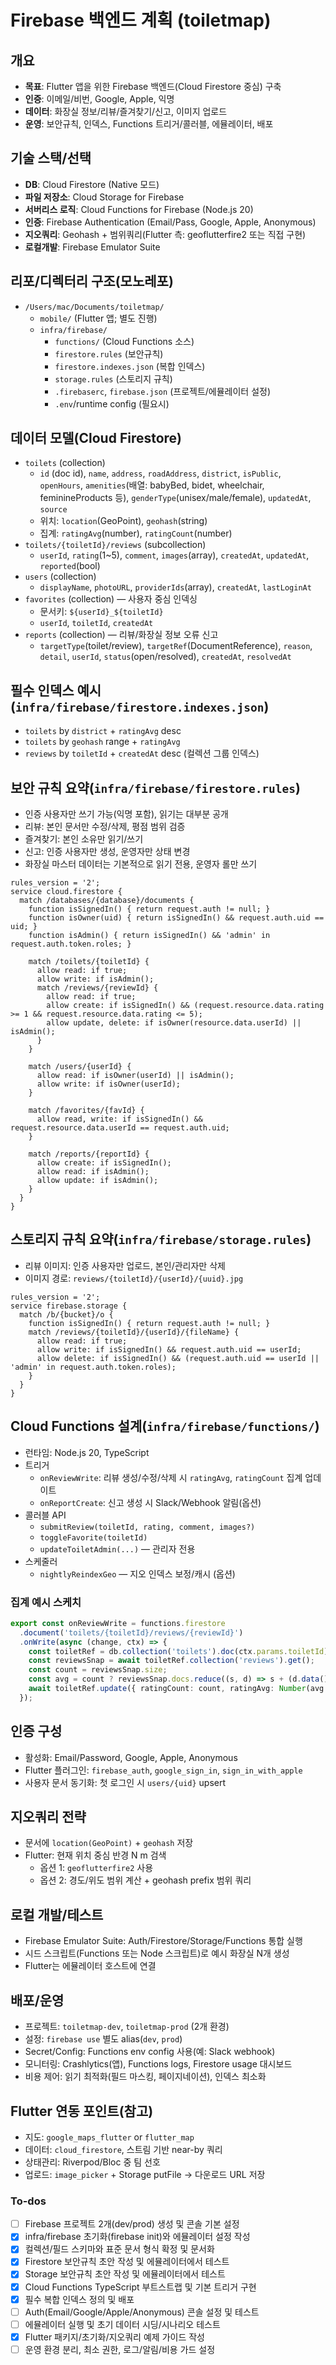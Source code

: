 <!-- 49a29109-099d-499c-8647-c011e78959c9 0c5d81ea-dc4a-43e4-a8fe-2106e1dce921 -->
# Firebase 백엔드 계획 (toiletmap)

## 개요

- **목표**: Flutter 앱을 위한 Firebase 백엔드(Cloud Firestore 중심) 구축
- **인증**: 이메일/비번, Google, Apple, 익명
- **데이터**: 화장실 정보/리뷰/즐겨찾기/신고, 이미지 업로드
- **운영**: 보안규칙, 인덱스, Functions 트리거/콜러블, 에뮬레이터, 배포

## 기술 스택/선택

- **DB**: Cloud Firestore (Native 모드)
- **파일 저장소**: Cloud Storage for Firebase
- **서버리스 로직**: Cloud Functions for Firebase (Node.js 20)
- **인증**: Firebase Authentication (Email/Pass, Google, Apple, Anonymous)
- **지오쿼리**: Geohash + 범위쿼리(Flutter 측: geoflutterfire2 또는 직접 구현)
- **로컬개발**: Firebase Emulator Suite

## 리포/디렉터리 구조(모노레포)

- `/Users/mac/Documents/toiletmap/`
  - `mobile/` (Flutter 앱; 별도 진행)
  - `infra/firebase/`
    - `functions/` (Cloud Functions 소스)
    - `firestore.rules` (보안규칙)
    - `firestore.indexes.json` (복합 인덱스)
    - `storage.rules` (스토리지 규칙)
    - `.firebaserc`, `firebase.json` (프로젝트/에뮬레이터 설정)
    - `.env`/runtime config (필요시)

## 데이터 모델(Cloud Firestore)

- `toilets` (collection)
  - `id` (doc id), `name`, `address`, `roadAddress`, `district`, `isPublic`, `openHours`, `amenities`(배열: babyBed, bidet, wheelchair, feminineProducts 등), `genderType`(unisex/male/female), `updatedAt`, `source`
  - 위치: `location`(GeoPoint), `geohash`(string)
  - 집계: `ratingAvg`(number), `ratingCount`(number)
- `toilets/{toiletId}/reviews` (subcollection)
  - `userId`, `rating`(1~5), `comment`, `images`(array), `createdAt`, `updatedAt`, `reported`(bool)
- `users` (collection)
  - `displayName`, `photoURL`, `providerIds`(array), `createdAt`, `lastLoginAt`
- `favorites` (collection) — 사용자 중심 인덱싱
  - 문서키: `${userId}_${toiletId}`
  - `userId`, `toiletId`, `createdAt`
- `reports` (collection) — 리뷰/화장실 정보 오류 신고
  - `targetType`(toilet/review), `targetRef`(DocumentReference), `reason`, `detail`, `userId`, `status`(open/resolved), `createdAt`, `resolvedAt`

## 필수 인덱스 예시(`infra/firebase/firestore.indexes.json`)

- `toilets` by `district` + `ratingAvg` desc
- `toilets` by `geohash` range + `ratingAvg`
- `reviews` by `toiletId` + `createdAt` desc (컬렉션 그룹 인덱스)

## 보안 규칙 요약(`infra/firebase/firestore.rules`)

- 인증 사용자만 쓰기 가능(익명 포함), 읽기는 대부분 공개
- 리뷰: 본인 문서만 수정/삭제, 평점 범위 검증
- 즐겨찾기: 본인 소유만 읽기/쓰기
- 신고: 인증 사용자만 생성, 운영자만 상태 변경
- 화장실 마스터 데이터는 기본적으로 읽기 전용, 운영자 롤만 쓰기
```
rules_version = '2';
service cloud.firestore {
  match /databases/{database}/documents {
    function isSignedIn() { return request.auth != null; }
    function isOwner(uid) { return isSignedIn() && request.auth.uid == uid; }
    function isAdmin() { return isSignedIn() && 'admin' in request.auth.token.roles; }

    match /toilets/{toiletId} {
      allow read: if true;
      allow write: if isAdmin();
      match /reviews/{reviewId} {
        allow read: if true;
        allow create: if isSignedIn() && (request.resource.data.rating >= 1 && request.resource.data.rating <= 5);
        allow update, delete: if isOwner(resource.data.userId) || isAdmin();
      }
    }

    match /users/{userId} {
      allow read: if isOwner(userId) || isAdmin();
      allow write: if isOwner(userId);
    }

    match /favorites/{favId} {
      allow read, write: if isSignedIn() && request.resource.data.userId == request.auth.uid;
    }

    match /reports/{reportId} {
      allow create: if isSignedIn();
      allow read: if isAdmin();
      allow update: if isAdmin();
    }
  }
}
```


## 스토리지 규칙 요약(`infra/firebase/storage.rules`)

- 리뷰 이미지: 인증 사용자만 업로드, 본인/관리자만 삭제
- 이미지 경로: `reviews/{toiletId}/{userId}/{uuid}.jpg`
```
rules_version = '2';
service firebase.storage {
  match /b/{bucket}/o {
    function isSignedIn() { return request.auth != null; }
    match /reviews/{toiletId}/{userId}/{fileName} {
      allow read: if true;
      allow write: if isSignedIn() && request.auth.uid == userId;
      allow delete: if isSignedIn() && (request.auth.uid == userId || 'admin' in request.auth.token.roles);
    }
  }
}
```


## Cloud Functions 설계(`infra/firebase/functions/`)

- 런타임: Node.js 20, TypeScript
- 트리거
  - `onReviewWrite`: 리뷰 생성/수정/삭제 시 `ratingAvg`, `ratingCount` 집계 업데이트
  - `onReportCreate`: 신고 생성 시 Slack/Webhook 알림(옵션)
- 콜러블 API
  - `submitReview(toiletId, rating, comment, images?)`
  - `toggleFavorite(toiletId)`
  - `updateToiletAdmin(...)` — 관리자 전용
- 스케줄러
  - `nightlyReindexGeo` — 지오 인덱스 보정/캐시 (옵션)

### 집계 예시 스케치

```ts
export const onReviewWrite = functions.firestore
  .document('toilets/{toiletId}/reviews/{reviewId}')
  .onWrite(async (change, ctx) => {
    const toiletRef = db.collection('toilets').doc(ctx.params.toiletId);
    const reviewsSnap = await toiletRef.collection('reviews').get();
    const count = reviewsSnap.size;
    const avg = count ? reviewsSnap.docs.reduce((s, d) => s + (d.data().rating || 0), 0) / count : 0;
    await toiletRef.update({ ratingCount: count, ratingAvg: Number(avg.toFixed(2)) });
  });
```

## 인증 구성

- 활성화: Email/Password, Google, Apple, Anonymous
- Flutter 플러그인: `firebase_auth`, `google_sign_in`, `sign_in_with_apple`
- 사용자 문서 동기화: 첫 로그인 시 `users/{uid}` upsert

## 지오쿼리 전략

- 문서에 `location(GeoPoint)` + `geohash` 저장
- Flutter: 현재 위치 중심 반경 N m 검색
  - 옵션 1: `geoflutterfire2` 사용
  - 옵션 2: 경도/위도 범위 계산 + geohash prefix 범위 쿼리

## 로컬 개발/테스트

- Firebase Emulator Suite: Auth/Firestore/Storage/Functions 통합 실행
- 시드 스크립트(Functions 또는 Node 스크립트)로 예시 화장실 N개 생성
- Flutter는 에뮬레이터 호스트에 연결

## 배포/운영

- 프로젝트: `toiletmap-dev`, `toiletmap-prod` (2개 환경)
- 설정: `firebase use` 별도 alias(`dev`, `prod`)
- Secret/Config: Functions env config 사용(예: Slack webhook)
- 모니터링: Crashlytics(앱), Functions logs, Firestore usage 대시보드
- 비용 제어: 읽기 최적화(필드 마스킹, 페이지네이션), 인덱스 최소화

## Flutter 연동 포인트(참고)

- 지도: `google_maps_flutter` or `flutter_map`
- 데이터: `cloud_firestore`, 스트림 기반 near-by 쿼리
- 상태관리: Riverpod/Bloc 중 팀 선호
- 업로드: `image_picker` + Storage putFile → 다운로드 URL 저장

### To-dos

- [ ] Firebase 프로젝트 2개(dev/prod) 생성 및 콘솔 기본 설정
- [x] infra/firebase 초기화(firebase init)와 에뮬레이터 설정 작성
- [x] 컬렉션/필드 스키마와 표준 문서 형식 확정 및 문서화
- [x] Firestore 보안규칙 초안 작성 및 에뮬레이터에서 테스트
- [x] Storage 보안규칙 초안 작성 및 에뮬레이터에서 테스트
- [x] Cloud Functions TypeScript 부트스트랩 및 기본 트리거 구현
- [x] 필수 복합 인덱스 정의 및 배포
- [ ] Auth(Email/Google/Apple/Anonymous) 콘솔 설정 및 테스트
- [ ] 에뮬레이터 실행 및 초기 데이터 시딩/시나리오 테스트
- [x] Flutter 패키지/초기화/지오쿼리 예제 가이드 작성
- [ ] 운영 환경 분리, 최소 권한, 로그/알림/비용 가드 설정
